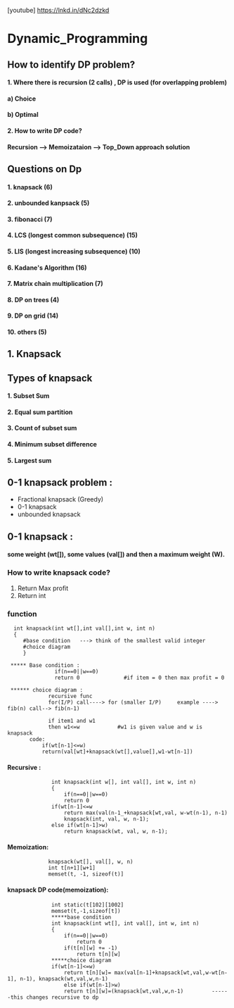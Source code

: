 [youtube]  https://lnkd.in/dNc2dzkd
# Dynamic_Programming
## How to identify DP problem?
#### 1. Where there is recursion (2 calls) , DP is used (for overlapping problem)
#### a) Choice 
#### b) Optimal
#### 2. How to write DP code?
#### Recursion --> Memoizataion --> Top_Down approach solution

## Questions on Dp
#### 1. knapsack (6)
#### 2. unbounded kanpsack (5)
#### 3. fibonacci (7)
#### 4. LCS (longest common subsequence) (15)
#### 5. LIS (longest increasing subsequence) (10)
#### 6. Kadane's Algorithm (16)
#### 7. Matrix chain multiplication (7)
#### 8. DP on trees (4)
#### 9. DP on grid (14)
#### 10. others (5)

## 1. Knapsack
## Types of knapsack
#### 1. Subset Sum
#### 2. Equal sum partition
#### 3. Count of subset sum
#### 4. Minimum subset difference
#### 5. Largest sum

## 0-1 knapsack problem :
- Fractional knapsack (Greedy)
- 0-1 knapsack 
- unbounded knapsack
## 0-1 knapsack :
#### some weight (wt[]), some values (val[]) and then a maximum weight (W).

### How to write knapsack code?
1. Return Max profit
2. Return int

### function
      int knapsack(int wt[],int val[],int w, int n)
      {
         #base condition   ---> think of the smallest valid integer
         #choice diagram
         }
      
     ***** Base condition :
                   if(n==0||w==0)
                   return 0              #if item = 0 then max profit = 0
      
     ****** choice diagram :
                 recursive func 
                 for(I/P) call----> for (smaller I/P)     example ----> fib(n) call--> fib(n-1)
                 
                 if item1 and w1
                 then w1<=w            #w1 is given value and w is knapsack
           code:
               if(wt[n-1]<=w)
               return(val[wt]+knapsack(wt[],value[],w1-wt[n-1])
      
  #### Recursive :
                  int knapsack(int w[], int val[], int w, int n)
                  {
                      if(n==0||w==0)
                      return 0
                  if(wt[n-1]<=w
                      return max(val(n-1_+knapsack[wt,val, w-wt(n-1), n-1)
                      knapsack(int, val, w, n-1);
                  else if(wt[n-1]>w)
                      return knapsack(wt, val, w, n-1);
  #### Memoization:
                 knapsack(wt[], val[], w, n)
                 int t[n+1][w+1]
                 memset(t, -1, sizeof(t)]
  #### knapsack DP code(memoization):
                  int static(t[102][1002]
                  memset(t,-1,sizeof[t])
                  *****base condition
                  int knapsack(int wt[], int val[], int w, int n)
                  {
                      if(n==0||w==0)
                          return 0
                      if(t[n][w] += -1)
                          return t[n][w]
                  *****choice diagram
                  if(wt[n-1]<=w)
                      return t[n][w]= max(val[n-1]+knapsack[wt,val,w-wt[n-1], n-1), knapsack(wt,val,w,n-1)
                      else if(wt[n-1]>w)
                      return t[n][w]=(knapsack[wt,val,w,n-1)         ------this changes recursive to dp
  
      
      
      
